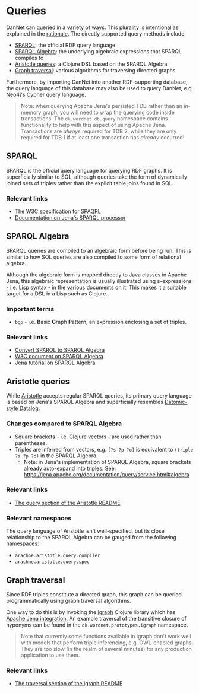 Queries
=======
DanNet can queried in a variety of ways. This plurality is intentional as explained in the [rationale](rationale.md). The directly supported query methods include:

* [SPARQL](#sparql): the official RDF query language
* [SPARQL Algebra](#sparql-algebra): the underlying algebraic expressions that SPARQL compiles to
* [Aristotle queries](#aristotle-queries): a Clojure DSL based on the SPARQL Algebra
* [Graph traversal](#graph-traversal): various algorithms for traversing directed graphs

Furthermore, by importing DanNet into another RDF-supporting database, the query language of this database may also be used to query DanNet, e.g. Neo4j's Cypher query language.

> Note: when querying Apache Jena's persisted TDB rather than an in-memory graph, you will need to wrap the querying code inside transactions. The `dk.wordnet.db.query` namespace contains functionality to help with this aspect of using Apache Jena. Transactions are _always_ required for TDB 2, while they are only required for TDB 1 if at least one transaction has _already_ occurred!

SPARQL
------
SPARQL is the official query language for querying RDF graphs. It is superficially similar to SQL, although queries take the form of dynamically joined sets of triples rather than the explicit table joins found in SQL.

### Relevant links
* [The W3C specification for SPAQRL](https://www.w3.org/TR/sparql11-query/)
* [Documentation on Jena's SPARQL processor](http://loopasam.github.io/jena-doc/documentation/query/index.html)

SPARQL Algebra
--------------
SPARQL queries are compiled to an algebraic form before being run. This is similar to how SQL queries are also compiled to some form of relational algebra.

Although the algebraic form is mapped directly to Java classes in Apache Jena, this algebraic representation is usually illustrated using s-expressions - i.e. Lisp syntax - in the various documents on it. This makes it a suitable target for a DSL in a Lisp such as Clojure. 

### Important terms
* `bgp` - i.e. **B**asic **G**raph **P**attern, an expression enclosing a set of triples.

### Relevant links
* [Convert SPARQL to SPARQL Algebra](http://sparql.org/query-validator.html)
* [W3C document on SPARQL Algebra](https://www.w3.org/2011/09/SparqlAlgebra/ARQalgebra)
* [Jena tutorial on SPARQL Algebra](https://jena.apache.org/documentation/query/manipulating_sparql_using_arq.html)

Aristotle queries
-----------------
While [Aristotle](https://github.com/arachne-framework/aristotle) accepts regular SPARQL queries, its primary query language is based on Jena's SPARQL Algebra and superficially resembles [Datomic-style Datalog](https://docs.datomic.com/on-prem/query/query.html).

### Changes compared to SPARQL Algebra
* Square brackets - i.e. Clojure vectors - are used rather than parentheses.
* Triples are inferred from vectors, e.g. `[?s ?p ?o]` is equivalent to `(triple ?s ?p ?o)` in the SPARQL Algebra.
  - Note: in Jena's implementation of SPARQL Algebra, square brackets already auto-expand into triples. See: https://jena.apache.org/documentation/query/service.html#algebra
    
### Relevant links
* [The query section of the Aristotle README](https://github.com/arachne-framework/aristotle#query)

### Relevant namespaces
The query language of Aristotle isn't well-specified, but its close relationship to the SPARQL Algebra can be gauged from the following namespaces:

* `arachne.aristotle.query.compiler`
* `arachne.aristotle.query.spec`

Graph traversal
---------------
Since RDF triples constitute a directed graph, this graph can be queried programmatically using graph traversal algorithms.

One way to do this is by invoking the [igraph](https://github.com/kuhumcst/DanNet/tree/feature/igraph) Clojure library which has [Apache Jena integration](https://github.com/ont-app/igraph-jena). An example traversal of the transitive closure of hyponyms can be found in the `dk.wordnet.prototypes.igraph` namespace.

> Note that currently some functions available in igraph don't work well with models that perform triple inferencing, e.g. OWL-enabled graphs. They are too slow (in the realm of several minutes) for any production application to use them.

### Relevant links
* [The traversal section of the igraph README](https://github.com/ont-app/igraph#Traversal)
